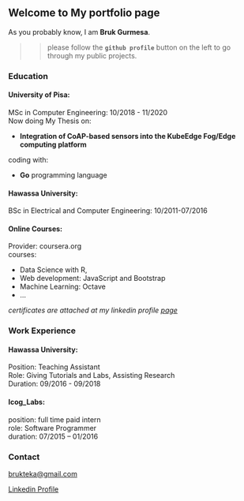 ## Welcome to My portfolio page

As you probably know, I am **Bruk Gurmesa**.<br>

>> please follow the **`github profile`** button on the left to go through my public projects. 

### Education
#### University of Pisa:  
MSc in Computer Engineering: 10/2018 - 11/2020 <br />
Now doing My Thesis on: <br />
* **Integration of CoAP-based sensors into the KubeEdge Fog/Edge computing platform** <br />

coding with: 
* **Go** programming language

#### Hawassa University: 
BSc in Electrical and Computer Engineering: 10/2011-07/2016

#### Online Courses:
Provider: coursera.org <br>
courses: 
* Data Science with R, 
* Web development: JavaScript and Bootstrap
* Machine Learning: Octave 
* ...

*certificates are attached at my linkedin profile [page](https://www.linkedin.com/in/brukt/)*

### Work Experience
#### Hawassa University:
Position: Teaching Assistant <br />
Role: Giving Tutorials and Labs, Assisting Research  <br />
Duration: 09/2016 - 09/2018 <br />

#### Icog_Labs: 
position: full time paid intern <br />
role: Software Programmer <br />
duration: 07/2015 – 01/2016

### Contact
brukteka@gmail.com

[Linkedin Profile](https://www.linkedin.com/in/brukt/)
<script type="text/javascript" src="https://platform.linkedin.com/badges/js/profile.js" async defer></script>
